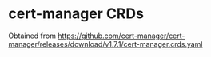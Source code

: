 # cert-manager CRDs

Obtained from <https://github.com/cert-manager/cert-manager/releases/download/v1.7.1/cert-manager.crds.yaml>
